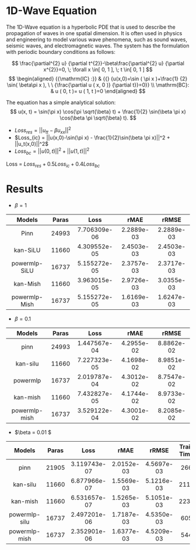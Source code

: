 # 1D-Wave Equation

The 1D-Wave equation is a hyperbolic PDE that is used to describe the propagation of waves in one spatial dimension. It is often used in physics and engineering to model various wave phenomena, such as sound waves, seismic waves, and electromagnetic waves. The system has the formulation with periodic boundary conditions as follows:


$$
\frac{\partial^{2} u} {\partial t^{2}}-\beta\frac{\partial^{2} u} {\partial x^{2}}=0, \; \forall x \in[ 0, 1 ], \; t \in[ 0, 1 ] 
$$
$$
\begin{aligned} {{\mathrm{IC} :}} & {{} {u(x,0)=\sin ( \pi x )+\frac{1} {2} \sin( \beta\pi x ), \ \ {\frac{\partial u ( x, 0 )} {\partial t}}=0}}  \\
\mathrm{BC}: &  u ( 0, t )= u ( 1, t )=0
\end{aligned} 
$$

The equation has a simple analytical solution:
$$
u(x, t) = \sin(\pi x) \cos(\pi \sqrt{\beta} t) + \frac{1}{2} \sin(\beta \pi x) \cos(\beta \pi \sqrt{\beta} t).
$$


- $Loss_{res} = || u_{tt}-\beta u_{xx}||^2$
- $Loss_{ic} = ||u(x,0)-\sin(\pi x) - \frac{1}{2}\sin(\beta \pi x)||^2 + ||u_t(x,0)||^2$
- $Loss_{bc} = ||u(0,t)||^2 + ||u(1,t)||^2$ 

Loss = $Loss_{res} + 0.5 Loss_{ic} + 0.4 Loss_{bc}$
# Results

- $\beta=1$

| Models  | Paras | Loss | rMAE | rRMSE | 
| :----:  | :----: | :----: | :----: | :----: | 
|  Pinn       |24993| 7.706309e-06| 2.2889e-03 | 2.2889e-03|
|kan-SiLU     |11660|4.309552e-05  | 2.4503e-03|2.4503e-03|
|powermlp-SiLU|16737|5.155272e-05|2.3757e-03|2.3717e-03|
|kan-Mish     |11660|3.963015e-05  | 2.9726e-03|3.0355e-03|
|powermlp-Mish|16737|5.155272e-05|1.6169e-03|1.6247e-03|

- $\beta=0.1$

| Models   | Paras      |  Loss         |  rMAE  | rRMSE | 
| :----:   | :----:     |  :----:       | :----: | :----: | 
| pinn     | 24993      |  1.447567e-04 | 4.2955e-02| 8.8862e-02|
| kan-silu | 11660      |  7.227323e-05 | 4.1698e-02| 8.9851e-02|
| powermlp | 16737      |  2.019787e-04 | 4.3012e-02| 8.7547e-02|
| kan-mish | 11660      |  7.432827e-05 | 4.1744e-02| 8.9733e-02|
| powermlp-mish | 16737 |  3.529122e-04 | 4.3001e-02| 8.2085e-02|

- $\beta = 0.01 $

| Models   | Paras  |  Loss         |  rMAE  | rRMSE | Training Time (s) |
| :----:   | :----:     | :----:       | :----: | :----: | :----: |
| pinn     | 21905      | 3.119743e-07 | 2.0152e-03 | 4.5697e-03  | 266.62  |
| kan-silu | 11660      | 6.877966e-07 | 1.5569e-03 | 5.1216e-03  |  2119.35 |
| kan-mish | 11660      | 6.531657e-07| 1.5265e-03 | 5.1051e-03   | 2233.75|
| powermlp-silu | 16737 | 2.497201e-06 | 1.7187e-03 | 4.5350e-03  | 605.36 |
| powermlp-mish | 16737 | 2.352901e-06 |  1.6377e-03  |  4.5209e-03  |544.25|